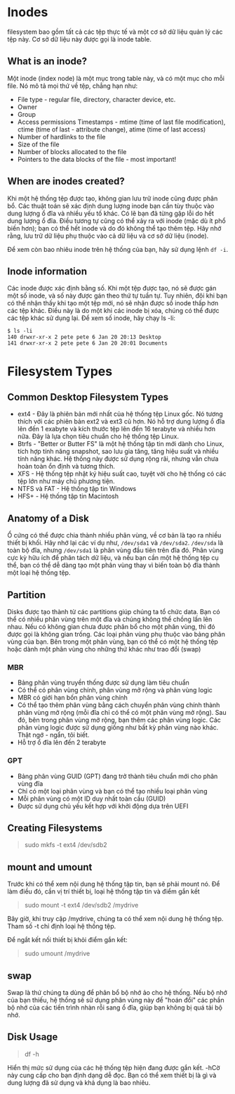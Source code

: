 # Inodes

filesystem bao gồm tất cả các tệp thực tế và một cơ sở dữ liệu quản lý các tệp này. Cơ sở dữ liệu này được gọi là inode table.

## What is an inode?

Một inode (index node) là một mục trong table này, và có một mục cho mỗi file. Nó mô tả mọi thứ về tệp, chẳng hạn như:

- File type - regular file, directory, character device, etc.
- Owner
- Group
- Access permissions
Timestamps - mtime (time of last file modification), ctime (time of last - attribute change), atime (time of last access)
- Number of hardlinks to the file
- Size of the file
- Number of blocks allocated to the file
- Pointers to the data blocks of the file - most important!

## When are inodes created?

Khi một hệ thống tệp được tạo, không gian lưu trữ inode cũng được phân bổ. Các thuật toán sẽ xác định dung lượng inode bạn cần tùy thuộc vào dung lượng ổ đĩa và nhiều yếu tố khác. Có lẽ bạn đã từng gặp lỗi do hết dung lượng ổ đĩa. Điều tương tự cũng có thể xảy ra với inode (mặc dù ít phổ biến hơn); bạn có thể hết inode và do đó không thể tạo thêm tệp. Hãy nhớ rằng, lưu trữ dữ liệu phụ thuộc vào cả dữ liệu và cơ sở dữ liệu (inode).

Để xem còn bao nhiêu inode trên hệ thống của bạn, hãy sử dụng lệnh `df -i`.

## Inode information
Các inode được xác định bằng số. Khi một tệp được tạo, nó sẽ được gán một số inode, và số này được gán theo thứ tự tuần tự. Tuy nhiên, đôi khi bạn có thể nhận thấy khi tạo một tệp mới, nó sẽ nhận được số inode thấp hơn các tệp khác. Điều này là do một khi các inode bị xóa, chúng có thể được các tệp khác sử dụng lại. Để xem số inode, hãy chạy ls -li:

```
$ ls -li
140 drwxr-xr-x 2 pete pete 6 Jan 20 20:13 Desktop
141 drwxr-xr-x 2 pete pete 6 Jan 20 20:01 Documents
```


# Filesystem Types

## Common Desktop Filesystem Types

- ext4 - Đây là phiên bản mới nhất của hệ thống tệp Linux gốc. Nó tương thích với các phiên bản ext2 và ext3 cũ hơn. Nó hỗ trợ dung lượng ổ đĩa lên đến 1 exabyte và kích thước tệp lên đến 16 terabyte và nhiều hơn nữa. Đây là lựa chọn tiêu chuẩn cho hệ thống tệp Linux.
- Btrfs - "Better or Butter FS" là một hệ thống tập tin mới dành cho Linux, tích hợp tính năng snapshot, sao lưu gia tăng, tăng hiệu suất và nhiều tính năng khác. Hệ thống này được sử dụng rộng rãi, nhưng vẫn chưa hoàn toàn ổn định và tương thích.
- XFS - Hệ thống tệp nhật ký hiệu suất cao, tuyệt vời cho hệ thống có các tệp lớn như máy chủ phương tiện.
- NTFS và FAT - Hệ thống tập tin Windows
- HFS+ - Hệ thống tập tin Macintosh

## Anatomy of a Disk

Ổ cứng có thể được chia thành nhiều phân vùng, về cơ bản là tạo ra nhiều thiết bị khối. Hãy nhớ lại các ví dụ như, `/dev/sda1` và `/dev/sda2`. `/dev/sda` là toàn bộ đĩa, nhưng `/dev/sda1` là phân vùng đầu tiên trên đĩa đó. Phân vùng cực kỳ hữu ích để phân tách dữ liệu, và nếu bạn cần một hệ thống tệp cụ thể, bạn có thể dễ dàng tạo một phân vùng thay vì biến toàn bộ đĩa thành một loại hệ thống tệp.

## Partition

Disks được  tạo  thành từ các partitions giúp chúng ta tổ chức data. Bạn có thể có nhiều phân vùng trên một đĩa và chúng không thể chồng lấn lên nhau. Nếu có không gian chưa được phân bổ cho một phân vùng, thì đó được gọi là không gian trống. Các loại phân vùng phụ thuộc vào bảng phân vùng của bạn. Bên trong một phân vùng, bạn có thể có một hệ thống tệp hoặc dành một phân vùng cho những thứ khác như trao đổi (swap)

### MBR

- Bảng phân vùng truyền thống được sử dụng làm tiêu chuẩn
- Có thể có phân vùng chính, phân vùng mở rộng và phân vùng logic
- MBR có giới hạn bốn phân vùng chính
- Có thể tạo thêm phân vùng bằng cách chuyển phân vùng chính thành phân vùng mở rộng (mỗi đĩa chỉ có thể có một phân vùng mở rộng). Sau đó, bên trong phân vùng mở rộng, bạn thêm các phân vùng logic. Các phân vùng logic được sử dụng giống như bất kỳ phân vùng nào khác. Thật ngớ - ngẩn, tôi biết.
- Hỗ trợ ổ đĩa lên đến 2 terabyte

### GPT

- Bảng phân vùng GUID (GPT) đang trở thành tiêu chuẩn mới cho phân vùng đĩa
- Chỉ có một loại phân vùng và bạn có thể tạo nhiều loại phân vùng
- Mỗi phân vùng có một ID duy nhất toàn cầu (GUID)
- Được sử dụng chủ yếu kết hợp với khởi động dựa trên UEFI

## Creating Filesystems

>  sudo mkfs -t ext4 /dev/sdb2

## mount and umount

Trước khi có thể xem nội dung hệ thống tập tin, bạn sẽ phải mount nó. Để làm điều đó, cần vị trí thiết bị, loại hệ thống tập tin và điểm gắn kết

> sudo mount -t ext4 /dev/sdb2 /mydrive

Bây giờ, khi truy cập /mydrive, chúng ta có thể xem nội dung hệ thống tệp. Tham số -t chỉ định loại hệ thống tệp.

Để ngắt kết nối thiết bị khỏi điểm gắn kết:

> sudo umount /mydrive

## swap

Swap là thứ chúng ta dùng để phân bổ bộ nhớ ảo cho hệ thống. Nếu bộ nhớ của bạn thiếu, hệ thống sẽ sử dụng phân vùng này để "hoán đổi" các phần bộ nhớ của các tiến trình nhàn rỗi sang ổ đĩa, giúp bạn không bị quá tải bộ nhớ.

## Disk Usage

> df -h

Hiển thị mức sử dụng của các hệ thống tệp hiện đang được gắn kết. -hCờ này cung cấp cho bạn định dạng dễ đọc. Bạn có thể xem thiết bị là gì và dung lượng đã sử dụng và khả dụng là bao nhiêu.
